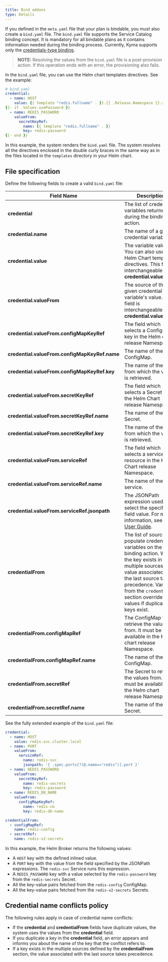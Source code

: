 ```yaml
---
title: Bind addons
type: Details
---
```


If you defined in the `meta.yaml` file that your plan is bindable, you must also create a `bind.yaml` file.
The `bind.yaml` file supports the Service Catalog binding concept. It is mandatory for all bindable plans as it contains information needed during the binding process. Currently, Kyma supports only the [credentials-type binding](https://github.com/openservicebrokerapi/servicebroker/blob/v2.13/spec.md#types-of-binding).   

>**NOTE:** Resolving the values from the `bind.yaml` file is a post-provision action. If this operation ends with an error, the provisioning also fails.

In the `bind.yaml` file, you can use the Helm chart templates directives. See the example:

```yaml
# bind.yaml
credential:
  - name: HOST
    value: {{ template "redis.fullname" . }}.{{ .Release.Namespace }}.svc.cluster.local
{{- if .Values.usePassword }}
  - name: REDIS_PASSWORD
    valueFrom:
      secretKeyRef:
        name: {{ template "redis.fullname" . }}
        key: redis-password
{{- end }}
```
In this example, the system renders the `bind.yaml` file. The system resolves all the directives enclosed in the double curly braces in the same way as in the files located in the `templates` directory in your Helm chart.


## File specification

Define the following fields to create a valid `bind.yaml` file:

|   Field Name   |      Description                       |
|--------------|--------------------------------------------------------------|
| **credential** | The list of credential variables returned during the binding action.  |
| **credential.name** | The name of a given credential variable.  |
| **credential.value** | The variable value. You can also use the Helm Chart templating directives. This field is interchangeable with **credential.valueFrom**. |
| **credential.valueFrom** | The source of the given credential variable's value. This field is interchangeable with **credential.value**.  |
| **credential.valueFrom.configMapKeyRef** | The field which selects a ConfigMap key in the Helm chart release Namespace.    |
| **credential.valueFrom.configMapKeyRef.name** | The name of the ConfigMap.  |
| **credential.valueFrom.configMapKeyRef.key**  | The name of the key from which the value is retrieved.  |
| **credential.valueFrom.secretKeyRef**  | The field which selects a Secret key in the Helm Chart release Namespace.     |
| **credential.valueFrom.secretKeyRef.name**    | The name of the Secret.     |
| **credential.valueFrom.secretKeyRef.key**    | The name of the key from which the value is retrieved. |
| **credential.valueFrom.serviceRef**   | The field which selects a service resource in the Helm Chart release Namespace. |
| **credential.valueFrom.serviceRef.name**    | The name of the service.          |
| **credential.valueFrom.serviceRef.jsonpath**  | The JSONPath expression used to select the specified field value. For more information, see the [User Guide](https://kubernetes.io/docs/user-guide/jsonpath/). |
| **credentialFrom** | The list of sources to populate credential variables on the binding action. When the key exists in multiple sources, the value associated with the last source takes precedence. Variables from the `credential` section override the values if duplicated keys exist. |
| **credentialFrom.configMapRef** | The ConfigMap to retrieve the values from. It must be available in the Helm chart release Namespace. |
| **credentialFrom.configMapRef.name**    | The name of the ConfigMap.   |
| **credentialFrom.secretRef** | The Secret to retrieve the values from. It must be available in the Helm chart release Namespace.  |
| **credentialFrom.secretRef.name**    | The name of the Secret.      |


See the fully extended example of the `bind.yaml` file:

```yaml
credential:
  - name: HOST
    value: redis.svc.cluster.local
  - name: PORT
    valueFrom:
      serviceRef:
        name: redis-svc
        jsonpath: '{ .spec.ports[?(@.name=="redis")].port }'
  - name: REDIS_PASSWORD
    valueFrom:
      secretKeyRef:
        name: redis-secrets
        key: redis-password
  - name: REDIS_DB_NAME
    valueFrom:
      configMapKeyRef:
        name: redis-cm
        key: redis-db-name

credentialFrom:
  - configMapRef:
    name: redis-config
  - secretRef:
    name: redis-v2-secrets
```

In this example, the Helm Broker returns the following values:
- A `HOST` key with the defined inlined value.
- A `PORT` key with the value from the field specified by the JSONPath expressions. The `redis-svc` Service runs this expression.
- A `REDIS_PASSWORD` key with a value selected by the `redis-password` key from the `redis-secrets` Secret.
- All the key-value pairs fetched from the `redis-config` ConfigMap.
- All the key-value pairs fetched from the `redis-v2-secrets` Secrets.


## Credential name conflicts policy

The following rules apply in case of credential name conflicts:
- If the **credential** and **credentialFrom** fields have duplicate values, the system uses the values from the **credential** field.
- If you duplicate a key in the **credential** field, an error appears and informs you about the name of the key that the conflict refers to.
- If a key exists in the multiple sources defined by the **credentialFrom** section, the value associated with the last source takes precedence.
